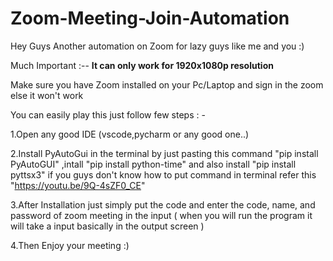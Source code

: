 # Zoom-Meeting-Join-Automation
Hey Guys Another automation on Zoom for lazy guys like me and you :)


Much Important :-- **It can only work for 1920x1080p resolution**

Make sure you have Zoom installed on your Pc/Laptop and sign in the zoom else it won't work

You can easily play this just follow few steps : -

1.Open any good IDE (vscode,pycharm or any good one..)

2.Install PyAutoGui in the terminal by just pasting this command "pip install PyAutoGUI" ,intall "pip install python-time" and also install "pip install pyttsx3" if you guys don't know how to put command in terminal refer this "https://youtu.be/9Q-4sZF0_CE"

3.After Installation just simply put the code and enter the code, name, and password of zoom meeting in the input ( when you will run the program it will take a input basically in the output screen )

4.Then Enjoy your meeting :)

